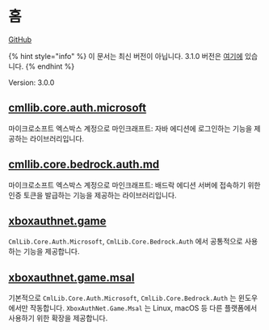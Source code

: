 # 홈

[GitHub](https://github.com/CmlLib/CmlLib.Core.Auth.Microsoft)

{% hint style="info" %}
이 문서는 최신 버전이 아닙니다. 3.1.0 버전은 [여기에](https://alphabs.gitbook.io/cmllib/v/v4-kr/auth.microsoft/auth.microsoft) 있습니다.&#x20;
{% endhint %}

Version: 3.0.0

## [cmllib.core.auth.microsoft](cmllib.core.auth.microsoft/ "mention")

마이크로소프트 엑스박스 계정으로 마인크래프트: 자바 에디션에 로그인하는 기능을 제공하는 라이브러리입니다.

## [cmllib.core.bedrock.auth.md](cmllib.core.bedrock.auth.md "mention")

마이크로소프트 엑스박스 계정으로 마인크래프트: 배드락 에디션 서버에 접속하기 위한 인증 토큰을 발급하는 기능을 제공하는 라이브러리입니다.

## [xboxauthnet.game](xboxauthnet.game/ "mention")

`CmlLib.Core.Auth.Microsoft`, `CmlLib.Core.Bedrock.Auth` 에서 공통적으로 사용하는 기능을 제공합니다.

## [xboxauthnet.game.msal](xboxauthnet.game.msal/ "mention")

기본적으로 `CmlLib.Core.Auth.Microsoft`, `CmlLib.Core.Bedrock.Auth` 는 윈도우에서만 작동합니다. `XboxAuthNet.Game.Msal` 는 Linux, macOS 등 다른 플랫폼에서 사용하기 위한 확장을 제공합니다.
